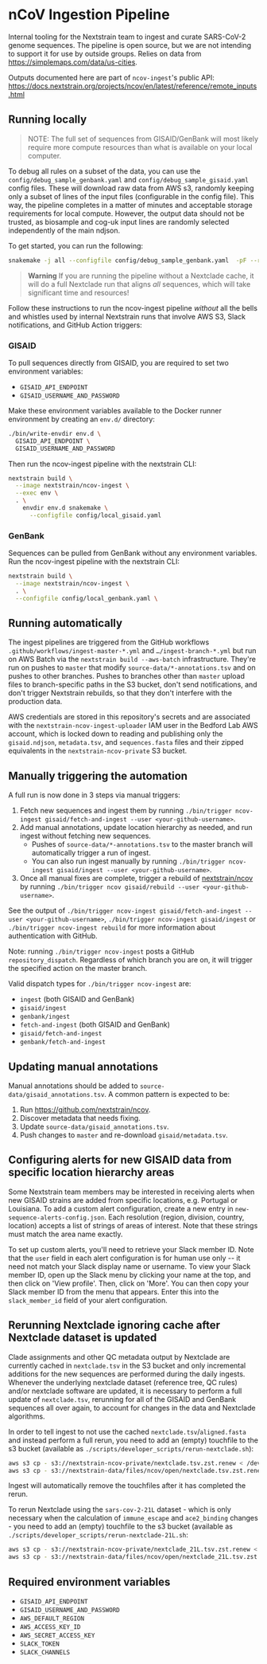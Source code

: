 # nCoV Ingestion Pipeline

Internal tooling for the Nextstrain team to ingest and curate SARS-CoV-2 genome sequences. The pipeline is open source, but we are not intending to support it for use by outside groups.
Relies on data from <https://simplemaps.com/data/us-cities>.

Outputs documented here are part of `ncov-ingest`'s public API: https://docs.nextstrain.org/projects/ncov/en/latest/reference/remote_inputs.html

## Running locally

> NOTE: The full set of sequences from GISAID/GenBank will most likely require more compute resources than what is available on your local computer.

To debug all rules on a subset of the data, you can use the `config/debug_sample_genbank.yaml` and `config/debug_sample_gisaid.yaml` config files.
These will download raw data from AWS s3, randomly keeping only a subset of lines of the input files (configurable in the config file).
This way, the pipeline completes in a matter of minutes and acceptable storage requirements for local compute.
However, the output data should not be trusted, as biosample and cog-uk input lines are randomly selected independently of the main ndjson.

To get started, you can run the following:

```sh
snakemake -j all --configfile config/debug_sample_genbank.yaml  -pF --ri --nt
```

> **Warning**
> If you are running the pipeline without a Nextclade cache, it will do a full Nextclade run that aligns _all_ sequences,
> which will take significant time and resources!

Follow these instructions to run the ncov-ingest pipeline _without_ all the bells and whistles used by internal Nextstrain runs that involve AWS S3, Slack notifications, and GitHub Action triggers:

### GISAID

To pull sequences directly from GISAID, you are required to set two environment variables:

- `GISAID_API_ENDPOINT`
- `GISAID_USERNAME_AND_PASSWORD`

Make these environment variables available to the Docker runner environment by creating an `env.d/` directory:

```sh
./bin/write-envdir env.d \
  GISAID_API_ENDPOINT \
  GISAID_USERNAME_AND_PASSWORD
```

Then run the ncov-ingest pipeline with the nextstrain CLI:

```sh
nextstrain build \
  --image nextstrain/ncov-ingest \
  --exec env \
  . \
    envdir env.d snakemake \
      --configfile config/local_gisaid.yaml
```

### GenBank

Sequences can be pulled from GenBank without any environment variables.
Run the ncov-ingest pipeline with the nextstrain CLI:

```sh
nextstrain build \
  --image nextstrain/ncov-ingest \
  . \
  --configfile config/local_genbank.yaml \
```

## Running automatically

The ingest pipelines are triggered from the GitHub workflows `.github/workflows/ingest-master-*.yml` and `…/ingest-branch-*.yml` but run on AWS Batch via the `nextstrain build --aws-batch` infrastructure.
They're run on pushes to `master` that modify `source-data/*-annotations.tsv` and on pushes to other branches.
Pushes to branches other than `master` upload files to branch-specific paths in the S3 bucket, don't send notifications, and don't trigger Nextstrain rebuilds, so that they don't interfere with the production data.

AWS credentials are stored in this repository's secrets and are associated with the `nextstrain-ncov-ingest-uploader` IAM user in the Bedford Lab AWS account, which is locked down to reading and publishing only the `gisaid.ndjson`, `metadata.tsv`, and `sequences.fasta` files and their zipped equivalents in the `nextstrain-ncov-private` S3 bucket.

## Manually triggering the automation

A full run is now done in 3 steps via manual triggers:

1. Fetch new sequences and ingest them by running `./bin/trigger ncov-ingest gisaid/fetch-and-ingest --user <your-github-username>`.
2. Add manual annotations, update location hierarchy as needed, and run ingest without fetching new sequences.
    - Pushes of `source-data/*-annotations.tsv` to the master branch will automatically trigger a run of ingest.
    - You can also run ingest manually by running `./bin/trigger ncov-ingest gisaid/ingest --user <your-github-username>`.
3. Once all manual fixes are complete, trigger a rebuild of [nextstrain/ncov](https://github.com/nextstrain/ncov) by running `./bin/trigger ncov gisaid/rebuild --user <your-github-username>`.

See the output of `./bin/trigger ncov-ingest gisaid/fetch-and-ingest --user <your-github-username>`, `./bin/trigger ncov-ingest gisaid/ingest` or `./bin/trigger ncov-ingest rebuild` for more information about authentication with GitHub.

Note: running `./bin/trigger ncov-ingest` posts a GitHub `repository_dispatch`.
Regardless of which branch you are on, it will trigger the specified action on the master branch.

Valid dispatch types for `./bin/trigger ncov-ingest` are:

- `ingest` (both GISAID and GenBank)
- `gisaid/ingest`
- `genbank/ingest`
- `fetch-and-ingest` (both GISAID and GenBank)
- `gisaid/fetch-and-ingest`
- `genbank/fetch-and-ingest`

## Updating manual annotations

Manual annotations should be added to `source-data/gisaid_annotations.tsv`.
A common pattern is expected to be:

 1. Run <https://github.com/nextstrain/ncov>.
 2. Discover metadata that needs fixing.
 3. Update `source-data/gisaid_annotations.tsv`.
 4. Push changes to `master` and re-download `gisaid/metadata.tsv`.

## Configuring alerts for new GISAID data from specific location hierarchy areas

Some Nextstrain team members may be interested in receiving alerts when new GISAID strains are added from specific locations, e.g. Portugal or Louisiana.
To add a custom alert configuration, create a new entry in `new-sequence-alerts-config.json`.
Each resolution (region, division, country, location) accepts a list of strings of areas of interest.
Note that these strings must match the area name exactly.

To set up custom alerts, you'll need to retrieve your Slack member ID.
Note that the `user` field in each alert configuration is for human use only -- it need not match your Slack display name or username.
To view your Slack member ID, open up the Slack menu by clicking your name at the top, and then click on 'View profile'.
Then, click on 'More'.
You can then copy your Slack member ID from the menu that appears.
Enter this into the `slack_member_id` field of your alert configuration.

## Rerunning Nextclade ignoring cache after Nextclade dataset is updated

Clade assignments and other QC metadata output by Nextclade are currently cached in `nextclade.tsv` in the S3 bucket and only incremental additions for the new sequences are performed during the daily ingests.
Whenever the underlying nextclade dataset (reference tree, QC rules) and/or nextclade software are updated, it is necessary to perform a full update of `nextclade.tsv`, rerunning for all of the GISAID and GenBank sequences all over again, to account for changes in the data and Nextclade algorithms.

In order to tell ingest to not use the cached `nextclade.tsv`/`aligned.fasta` and instead perform a full rerun, you need to add an (empty) touchfile to the s3 bucket (available as `./scripts/developer_scripts/rerun-nextclade.sh`):

```bash
aws s3 cp - s3://nextstrain-ncov-private/nextclade.tsv.zst.renew < /dev/null
aws s3 cp - s3://nextstrain-data/files/ncov/open/nextclade.tsv.zst.renew < /dev/null
```

Ingest will automatically remove the touchfiles after it has completed the rerun.

To rerun Nextclade using the `sars-cov-2-21L` dataset - which is only necessary when the calculation of `immune_escape` and `ace2_binding` changes - you need to add an (empty) touchfile to the s3 bucket (available as `./scripts/developer_scripts/rerun-nextclade-21L.sh`:

```bash
aws s3 cp - s3://nextstrain-ncov-private/nextclade_21L.tsv.zst.renew < /dev/null
aws s3 cp - s3://nextstrain-data/files/ncov/open/nextclade_21L.tsv.zst.renew < /dev/null
```

## Required environment variables

- `GISAID_API_ENDPOINT`
- `GISAID_USERNAME_AND_PASSWORD`
- `AWS_DEFAULT_REGION`
- `AWS_ACCESS_KEY_ID`
- `AWS_SECRET_ACCESS_KEY`
- `SLACK_TOKEN`
- `SLACK_CHANNELS`
